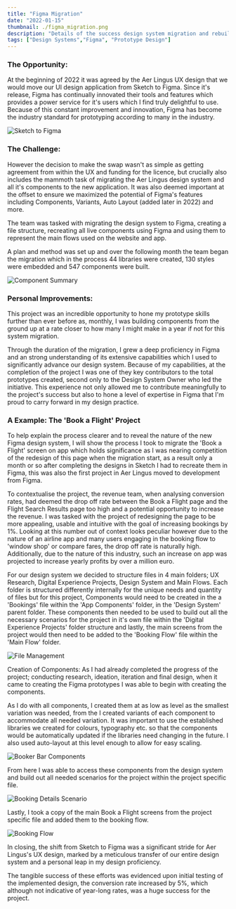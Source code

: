 ```yaml
---
title: "Figma Migration"
date: "2022-01-15"
thumbnail: ./figma_migration.png
description: "Details of the success design system migration and rebuilding from Sketch to Figma"
tags: ["Design Systems","Figma", "Prototype Design"]
---
```


###  **The Opportunity:**

At the beginning of 2022 it was agreed by the Aer Lingus UX design that we would move our UI design application from Sketch to Figma. Since it's release, Figma has continually innovated their tools and features which provides a power service for it's users which I find truly delightful to use. Because of this constant improvement and innovation, Figma has become the industry standard for prototyping according to many in the industry. 

![Sketch to Figma](./sketchtofigma.png "")


###  **The Challenge:**
However the decision to make the swap wasn't as simple as getting agreement from within the UX and funding for the licence, but crucially also includes the mammoth task of migrating the Aer Lingus design system and all it's components to the new application. It was also deemed important at the offset to ensure we maximized the potential of Figma's features including  Components, Variants, Auto Layout (added later in 2022) and more.

The team was tasked with migrating the design system to Figma, creating a file structure, recreating all live components using Figma and using them to represent the main flows used on the website and app.

A plan and method was set up and over the following month the team began the migration which in the process 44 libraries were created, 130 styles were embedded and 547 components were built. 

![Component Summary](./componentssummary.png "")

###  **Personal Improvements:**
This project was an incredible opportunity to hone my prototype skills further than ever before as, monthly, I was building components from the ground up at a rate closer to how many I might make in a year if not for this system migration. 

Through the duration of the migration, I grew a deep proficiency in Figma and an strong understanding of its extensive capabilities which I used to significantly advance our design system. Because of my capabilities, at the completion of the project I was one of they key contributors to the total prototypes created, second only to the Design System Owner who led the initiative. This experience not only allowed me to contribute meaningfully to the project's success but also to hone a level of expertise in Figma that I'm proud to carry forward in my design practice.

### **A Example: The 'Book a Flight' Project**
To help explain the process clearer and to reveal the nature of the new Figma design system, I will show the process I took to migrate the 'Book a Flight' screen on app which holds significance as I was nearing competition of the redesign of this page when the migration start, as a result only a month or so after completing the designs in Sketch I had to recreate them in Figma, this was also the first project in Aer Lingus moved to development from Figma.

To contextualise the project, the revenue team, when analysing conversion rates, had deemed the drop off rate between the Book a Flight page and the Flight Search Results page too high and a potential opportunity to increase the revenue. I was tasked with the project of redesigning the page to be more appealing, usable and intuitive with the goal of increasing bookings by 1%. Looking at this number out of context looks peculiar however due to the nature of an airline app and many users engaging in the booking flow to 'window shop' or compare fares, the drop off rate is naturally high. Additionally, due to the nature of this industry, such an increase on app was projected to increase yearly profits by over a million euro.

For our design system we decided to structure files in 4 main folders; UX Research, Digital Experience Projects, Design System and Main Flows. Each folder is structured differently internally for the unique needs and quantity of files but for this project, Components would need to be created in the a 'Bookings' file within the 'App Components' folder, in the 'Design System' parent folder. These components then needed to be used to build out all the necessary scenarios for the project in it's own file within the 'Digital Experience Projects' folder structure and lastly, the main screens from the project would then need to be added to the 'Booking Flow' file within the 'Main Flow' folder.

![File Management](./FileManagementWide.png "")

Creation of Components:
As I had already completed the progress of the project; conducting research, ideation, iteration and final design, when it came to creating the Figma prototypes I was able to begin with creating the components.

As I do with all components, I created them at as low as level as the smallest variation was needed, from the I created variants of each component to accommodate all needed variation. It was important to use the established libraries we created for colours, typography etc. so that the components would be automatically updated if the libraries need changing in the future. I also used auto-layout at this level enough to allow for easy scaling.

![Booker Bar Components](./BookerBarComponents.png "")

From here I was able to access these components from the design system and build out all needed scenarios for the project within the project specific file.

![Booking Details Scenario](./BookingDetailsScenario.png "")

Lastly, I took a copy of the main Book a Flight screens from the project specific file and added them to the booking flow.

![Booking Flow](./BookingFlow.png "")

In closing, the shift from Sketch to Figma was a significant stride for Aer Lingus's UX design, marked by a meticulous transfer of our entire design system and a personal leap in my design proficiency. 

The tangible success of these efforts was evidenced upon initial testing of the implemented design, the conversion rate increased by 5%, which although not indicative of year-long rates, was a huge success for the project. 


